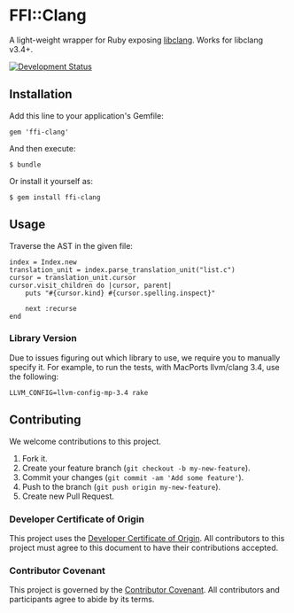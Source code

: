 # FFI::Clang

A light-weight wrapper for Ruby exposing [libclang](http://llvm.org/devmtg/2010-11/Gregor-libclang.pdf). Works for libclang v3.4+.

[![Development Status](https://github.com/ioquatix/ffi-clang/workflows/Test/badge.svg)](https://github.com/ioquatix/ffi-clang/actions?workflow=Test)

## Installation

Add this line to your application's Gemfile:

    gem 'ffi-clang'

And then execute:

    $ bundle

Or install it yourself as:

    $ gem install ffi-clang

## Usage

Traverse the AST in the given file:

    index = Index.new
    translation_unit = index.parse_translation_unit("list.c")
    cursor = translation_unit.cursor
    cursor.visit_children do |cursor, parent|
    	puts "#{cursor.kind} #{cursor.spelling.inspect}"
    	
    	next :recurse 
    end

### Library Version

Due to issues figuring out which library to use, we require you to manually specify it. For example, to run the tests, with MacPorts llvm/clang 3.4, use the following:

    LLVM_CONFIG=llvm-config-mp-3.4 rake

## Contributing

We welcome contributions to this project.

1.  Fork it.
2.  Create your feature branch (`git checkout -b my-new-feature`).
3.  Commit your changes (`git commit -am 'Add some feature'`).
4.  Push to the branch (`git push origin my-new-feature`).
5.  Create new Pull Request.

### Developer Certificate of Origin

This project uses the [Developer Certificate of Origin](https://developercertificate.org/). All contributors to this project must agree to this document to have their contributions accepted.

### Contributor Covenant

This project is governed by the [Contributor Covenant](https://www.contributor-covenant.org/). All contributors and participants agree to abide by its terms.
